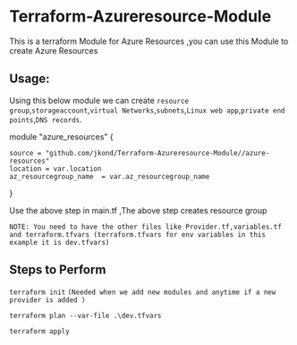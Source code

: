 # Terraform-Azureresource-Module

This is a terraform Module for Azure Resources ,you can use this Module to create Azure Resources 

 ## **Usage**:
Using this below module we can create `resource group`,`storageaccount`,`virtual Networks`,`subnets`,`Linux web app`,`private end points`,`DNS records`.

module "azure_resources" {

    source = "github.com/jkond/Terraform-Azureresource-Module//azure-resources" 
    location = var.location
    az_resourcegroup_name  = var.az_resourcegroup_name
    
}

Use the above step in main.tf ,The above step creates resource group 

`NOTE: You need to have the other files like Provider.tf,variables.tf and terraform.tfvars (terraform.tfvars for env variables in this example it is dev.tfvars)`

## **Steps to Perform**

`terraform init` `(Needed when we add new modules and anytime if a new provider is added )`

`terraform plan --var-file .\dev.tfvars`

`terraform apply`
